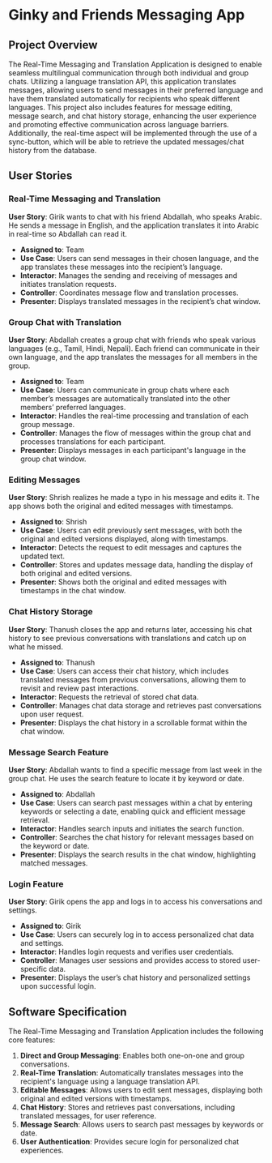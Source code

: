 # Ginky and Friends Messaging App

## Project Overview

The Real-Time Messaging and Translation Application is designed to enable seamless multilingual communication through both individual and group chats. Utilizing a language translation API, this application translates messages, allowing users to send messages in their preferred language and have them translated automatically for recipients who speak different languages. This project also includes features for message editing, message search, and chat history storage, enhancing the user experience and promoting effective communication across language barriers. Additionally, the real-time aspect will be implemented through the use of a sync-button, which will be able to retrieve the updated messages/chat history from the database.

## User Stories

### Real-Time Messaging and Translation

**User Story**: Girik wants to chat with his friend Abdallah, who speaks Arabic. He sends a message in English, and the application translates it into Arabic in real-time so Abdallah can read it.

- **Assigned to**: Team
- **Use Case**: Users can send messages in their chosen language, and the app translates these messages into the recipient’s language.
- **Interactor**: Manages the sending and receiving of messages and initiates translation requests.
- **Controller**: Coordinates message flow and translation processes.
- **Presenter**: Displays translated messages in the recipient’s chat window.

### Group Chat with Translation

**User Story**: Abdallah creates a group chat with friends who speak various languages (e.g., Tamil, Hindi, Nepali). Each friend can communicate in their own language, and the app translates the messages for all members in the group.

- **Assigned to**: Team
- **Use Case**: Users can communicate in group chats where each member’s messages are automatically translated into the other members’ preferred languages.
- **Interactor**: Handles the real-time processing and translation of each group message.
- **Controller**: Manages the flow of messages within the group chat and processes translations for each participant.
- **Presenter**: Displays messages in each participant's language in the group chat window.

### Editing Messages

**User Story**: Shrish realizes he made a typo in his message and edits it. The app shows both the original and edited messages with timestamps.

- **Assigned to**: Shrish
- **Use Case**: Users can edit previously sent messages, with both the original and edited versions displayed, along with timestamps.
- **Interactor**: Detects the request to edit messages and captures the updated text.
- **Controller**: Stores and updates message data, handling the display of both original and edited versions.
- **Presenter**: Shows both the original and edited messages with timestamps in the chat window.

### Chat History Storage

**User Story**: Thanush closes the app and returns later, accessing his chat history to see previous conversations with translations and catch up on what he missed.

- **Assigned to**: Thanush
- **Use Case**: Users can access their chat history, which includes translated messages from previous conversations, allowing them to revisit and review past interactions.
- **Interactor**: Requests the retrieval of stored chat data.
- **Controller**: Manages chat data storage and retrieves past conversations upon user request.
- **Presenter**: Displays the chat history in a scrollable format within the chat window.

### Message Search Feature

**User Story**: Abdallah wants to find a specific message from last week in the group chat. He uses the search feature to locate it by keyword or date.

- **Assigned to**: Abdallah
- **Use Case**: Users can search past messages within a chat by entering keywords or selecting a date, enabling quick and efficient message retrieval.
- **Interactor**: Handles search inputs and initiates the search function.
- **Controller**: Searches the chat history for relevant messages based on the keyword or date.
- **Presenter**: Displays the search results in the chat window, highlighting matched messages.

### Login Feature

**User Story**: Girik opens the app and logs in to access his conversations and settings.

- **Assigned to**: Girik
- **Use Case**: Users can securely log in to access personalized chat data and settings.
- **Interactor**: Handles login requests and verifies user credentials.
- **Controller**: Manages user sessions and provides access to stored user-specific data.
- **Presenter**: Displays the user’s chat history and personalized settings upon successful login.

## Software Specification

The Real-Time Messaging and Translation Application includes the following core features:

1. **Direct and Group Messaging**: Enables both one-on-one and group conversations.
2. **Real-Time Translation**: Automatically translates messages into the recipient's language using a language translation API.
3. **Editable Messages**: Allows users to edit sent messages, displaying both original and edited versions with timestamps.
4. **Chat History**: Stores and retrieves past conversations, including translated messages, for user reference.
5. **Message Search**: Allows users to search past messages by keywords or date.
6. **User Authentication**: Provides secure login for personalized chat experiences.